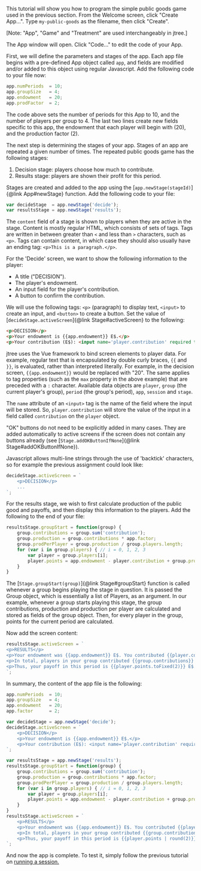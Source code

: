 This tutorial will show you how to program the simple public goods game used in the previous section. From the Welcome screen, click "Create App...". Type `my-public-goods` as the filename, then click "Create".

[Note: "App", "Game" and "Treatment" are used interchangeably in jtree.]

The App window will open. Click "Code..." to edit the code of your App.

First, we will define the parameters and stages of the app. Each app file begins with a pre-defined App object called `app`, and fields are modified and/or added to this object using regular Javascript. Add the following code to your file now:

```javascript
app.numPeriods  = 10;
app.groupSize   = 4;
app.endowment   = 20;
app.prodFactor  = 2;
```

The code above sets the number of periods for this App to 10, and the number of players per group to 4. The last two lines create new fields specific to this app, the endowment that each player will begin with (20), and the production factor (2).

The next step is determining the stages of your app. Stages of an app are repeated a given number of times. The repeated public goods game has the following stages:

1. Decision stage: players choose how much to contribute.
2. Results stage: players are shown their profit for this period.

Stages are created and added to the app using the [`app.newStage(stageId)`]{@link App#newStage} function. Add the following code to your file:

```javascript
var decideStage  = app.newStage('decide');
var resultsStage = app.newStage('results');
```

The `content` field of a stage is shown to players when they are active in the stage. Content is mostly regular HTML, which consists of sets of tags. Tags are written in between greater than `<` and less than `>` characters, such as `<p>`. Tags can contain content, in which case they should also usually have an ending tag: `<p>This is a paragraph.</p>`.

For the 'Decide' screen, we want to show the following information to the player:

- A title ("DECISION").
- The player's endowment.
- An input field for the player's contribution.
- A button to confirm the contribution.

We will use the following tags: `<p>` (paragraph) to display text, `<input>` to create an input, and `<button>` to create a button. Set the value of [`decideStage.activeScreen`]{@link Stage#activeScreen} to the following:

```html
<p>DECISION</p>
<p>Your endowment is {{app.endowment}} E$.</p>
<p>Your contribution (E$): <input name='player.contribution' required type='number' min='0' :max='app.endowment' step='1'></p>
```

jtree uses the Vue framework to bind screen elements to player data. For example, regular text that is encapsulated by double curly braces, `{{` and `}}`, is evaluated, rather than interpreted literally. For example, in the decision screen, `{{app.endowment}}` would be replaced with "20". The same applies to tag properties (such as the `max` property in the above example) that are preceded with a `:` character. Available data objects are `player`, `group` (the current player's group), `period` (the group's period), `app`, `session` and `stage`.

The `name` attribute of an `<input>` tag is the name of the field where the input will be stored. So, `player.contribution` will store the value of the input in a field called `contribution` on the `player` object.

"OK" buttons do not need to be explicitly added in many cases. They are added automatically to active screens if the screen does not contain any buttons already (see [`Stage.addOKButtonIfNone`]{@link Stage#addOKButtonIfNone}).

Javascript allows multi-line strings through the use of 'backtick' characters, so for example the previous assignment could look like:

```javascript
decideStage.activeScreen = `
    <p>DECISION</p>
    ...
`;
```

For the results stage, we wish to first calculate production of the public good and payoffs, and then display this information to the players. Add the following to the end of your file:

```javascript
resultsStage.groupStart = function(group) {
    group.contributions = group.sum('contribution');
    group.production = group.contributions * app.factor;
    group.prodPerPlayer = group.production / group.players.length;
    for (var i in group.players) { // i = 0, 1, 2, 3
        var player = group.players[i];
        player.points = app.endowment - player.contribution + group.prodPerPlayer;
    }
}
```

The [`Stage.groupStart(group)`]{@link Stage#groupStart} function is called whenever a group begins playing the stage in question. It is passed the Group object, which is essentially a list of Players, as an argument. In our example, whenever a group starts playing this stage, the group contributions, production and production per player are calculated and stored as fields of the group object. Then, for every player in the group, points for the current period are calculated.

Now add the screen content:

```javascript
resultsStage.activeScreen = `
<p>RESULTS</p>
<p>Your endowment was {{app.endowment}} E$. You contributed {{player.contribution}} E$.</p>
<p>In total, players in your group contributed {{group.contributions}} E$, thus the total amount produced was {{group.production.toFixed(2)}} E$.</p>
<p>Thus, your payoff in this period is {{player.points.toFixed(2)}} E$.</p>
`;
```

In summary, the content of the app file is the following:

```javascript
app.numPeriods  = 10;
app.groupSize   = 4;
app.endowment   = 20;
app.factor      = 2;

var decideStage = app.newStage('decide');
decideStage.activeScreen = `
    <p>DECISION</p>
    <p>Your endowment is {{app.endowment}} E$.</p>
    <p>Your contribution (E$): <input name='player.contribution' required type='number' min='0' :max='app.endowment' step='1'></p>
`;

var resultsStage = app.newStage('results');
resultsStage.groupStart = function(group) {
    group.contributions = group.sum('contribution');
    group.production = group.contributions * app.factor;
    group.prodPerPlayer = group.production / group.players.length;
    for (var i in group.players) { // i = 0, 1, 2, 3
        var player = group.players[i];
        player.points = app.endowment - player.contribution + group.prodPerPlayer;
    }
}
resultsStage.activeScreen = `
    <p>RESULTS</p>
    <p>Your endowment was {{app.endowment}} E$. You contributed {{player.contribution}} E$.</p>
    <p>In total, players in your group contributed {{group.contributions}} E$, thus the total amount produced was {{group.production | round(2)}} E$.</p>
    <p>Thus, your payoff in this period is {{player.points | round(2)}} E$.</p>
`;
```

And now the app is complete. To test it, simply follow the previous tutorial on <a href='tutorial-3-running-a-session.html'>running a session.</a>

